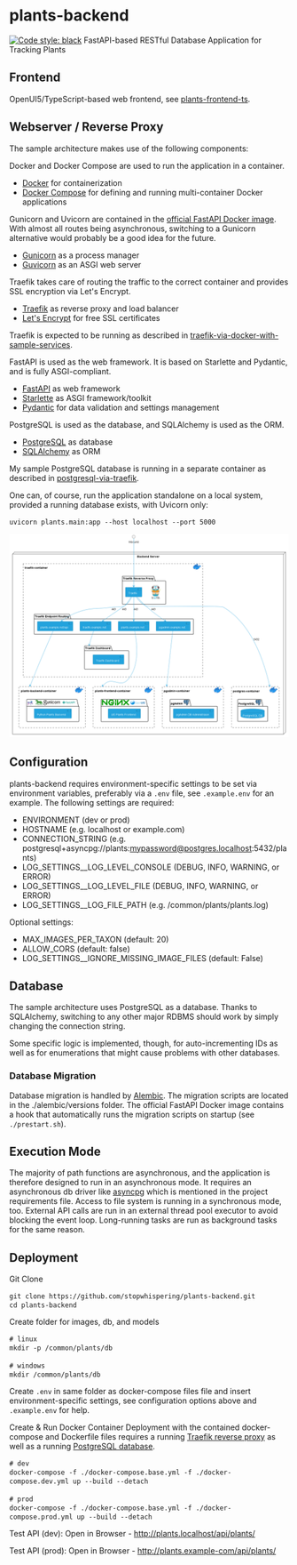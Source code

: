 # plants-backend
[![Code style: black](https://img.shields.io/badge/code%20style-black-000000.svg)](https://github.com/psf/black)
FastAPI-based RESTful Database Application for Tracking Plants

## Frontend
OpenUI5/TypeScript-based web frontend, see [plants-frontend-ts](https://github.com/stopwhispering/plants-frontend-ts).

## Webserver / Reverse Proxy
The sample architecture makes use of the following components:

Docker and Docker Compose are used to run the application in a container.
- [Docker](https://www.docker.com/) for containerization
- [Docker Compose](https://docs.docker.com/compose/) for defining and running multi-container Docker applications

Gunicorn and Uvicorn are contained in the [official FastAPI Docker image](https://hub.docker.com/r/tiangolo/uvicorn-gunicorn-fastapi). With
almost all routes being asynchronous, switching to a Gunicorn alternative would probably be a good idea for the future.
- [Gunicorn](https://gunicorn.org/) as a process manager
- [Guvicorn](https://www.uvicorn.org/) as an ASGI web server

Traefik takes care of routing the traffic to the correct container and provides SSL encryption via Let's Encrypt.
- [Traefik](https://traefik.io/) as reverse proxy and load balancer
- [Let's Encrypt](https://letsencrypt.org/) for free SSL certificates

Traefik is expected to be running as described in [traefik-via-docker-with-sample-services](https://github.com/stopwhispering/traefik-via-docker-with-sample-services).

FastAPI is used as the web framework. It is based on Starlette and Pydantic, and is fully ASGI-compliant.
- [FastAPI](https://fastapi.tiangolo.com/) as web framework
- [Starlette](https://www.starlette.io/) as ASGI framework/toolkit
- [Pydantic](https://pydantic-docs.helpmanual.io/) for data validation and settings management

PostgreSQL is used as the database, and SQLAlchemy is used as the ORM.
- [PostgreSQL](https://www.postgresql.org/) as database
- [SQLAlchemy](https://www.sqlalchemy.org/) as ORM

My sample PostgreSQL database is running in a separate container as described in [postgresql-via-traefik](https://github.com/stopwhispering/postgresql-via-traefik).

One can, of course, run the application standalone on a local system, provided a running database exists,  with Uvicorn only:
```
uvicorn plants.main:app --host localhost --port 5000
```

![Architecture](static/plants_backend_deployment_architecture.png?raw=true "Architecture")

## Configuration
plants-backend requires environment-specific settings to be set via environment variables, preferably
via a `.env` file, see `.example.env` for an example.
The following settings are required:
- ENVIRONMENT (dev or prod)
- HOSTNAME (e.g. localhost or example.com)
- CONNECTION_STRING (e.g. postgresql+asyncpg://plants:mypassword@postgres.localhost:5432/plants)
- LOG_SETTINGS__LOG_LEVEL_CONSOLE (DEBUG, INFO, WARNING, or ERROR)
- LOG_SETTINGS__LOG_LEVEL_FILE (DEBUG, INFO, WARNING, or ERROR)
- LOG_SETTINGS__LOG_FILE_PATH (e.g. /common/plants/plants.log)

Optional settings:
- MAX_IMAGES_PER_TAXON (default: 20)
- ALLOW_CORS (default: false)
- LOG_SETTINGS__IGNORE_MISSING_IMAGE_FILES (default: False)

## Database
The sample architecture uses PostgreSQL as a database. Thanks to SQLAlchemy, switching to any other major
RDBMS should work by simply changing the connection string.

Some specific logic is implemented, though, for auto-incrementing IDs as well as for enumerations that might cause problems
with other databases.

### Database Migration
Database migration is handled by [Alembic](https://alembic.sqlalchemy.org/en/latest/). The migration scripts are located in the ./alembic/versions folder. The
official FastAPI Docker image contains a hook that automatically runs the migration scripts on startup (see `./prestart.sh`).

## Execution Mode
The majority of path functions are asynchronous, and the application is therefore designed to run in an asynchronous mode. It requires an
asynchronous db driver like [asyncpg](https://magicstack.github.io/asyncpg/current/) which is mentioned in the project requirements file.
Access to file system is running in a synchronous mode, too. External API calls are run in an external thread pool executor to avoid blocking the event loop.
Long-running tasks are run as background tasks for the same reason.

## Deployment
Git Clone
```
git clone https://github.com/stopwhispering/plants-backend.git
cd plants-backend
```
Create folder for images, db, and models
```
# linux
mkdir -p /common/plants/db

# windows
mkdir /common/plants/db
```

Create `.env` in same folder as docker-compose files file and insert environment-specific settings, see configuration
options above and `.example.env` for help.

Create & Run Docker Container
Deployment with the contained docker-compose and Dockerfile files requires a running
[Traefik reverse proxy](https://github.com/stopwhispering/traefik-via-docker-with-sample-services) as well as
a running [PostgreSQL database](https://github.com/stopwhispering/postgresql-via-traefik).
```
# dev
docker-compose -f ./docker-compose.base.yml -f ./docker-compose.dev.yml up --build --detach

# prod
docker-compose -f ./docker-compose.base.yml -f ./docker-compose.prod.yml up --build --detach
```

Test API (dev): Open in Browser - http://plants.localhost/api/plants/

Test API (prod): Open in Browser - http://plants.example-com/api/plants/
